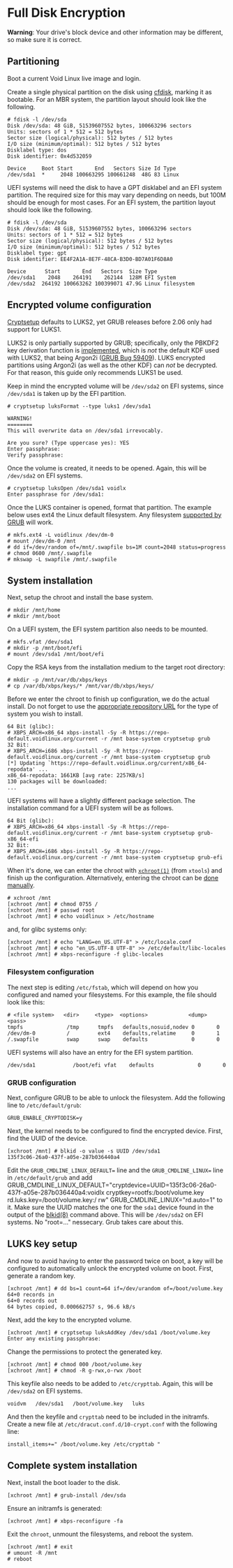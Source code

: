 # Full Disk Encryption

**Warning**: Your drive's block device and other information may be different,
so make sure it is correct.

## Partitioning

Boot a current Void Linux live image and login.

Create a single physical partition on the disk using
[cfdisk](https://man.voidlinux.org/cfdisk), marking it as bootable. For an MBR
system, the partition layout should look like the following.

```
# fdisk -l /dev/sda
Disk /dev/sda: 48 GiB, 51539607552 bytes, 100663296 sectors
Units: sectors of 1 * 512 = 512 bytes
Sector size (logical/physical): 512 bytes / 512 bytes
I/O size (minimum/optimal): 512 bytes / 512 bytes
Disklabel type: dos
Disk identifier: 0x4d532059

Device     Boot Start       End   Sectors Size Id Type
/dev/sda1  *     2048 100663295 100661248  48G 83 Linux
```

UEFI systems will need the disk to have a GPT disklabel and an EFI system
partition. The required size for this may vary depending on needs, but 100M
should be enough for most cases. For an EFI system, the partition layout should
look like the following.

```
# fdisk -l /dev/sda
Disk /dev/sda: 48 GiB, 51539607552 bytes, 100663296 sectors
Units: sectors of 1 * 512 = 512 bytes
Sector size (logical/physical): 512 bytes / 512 bytes
I/O size (minimum/optimal): 512 bytes / 512 bytes
Disklabel type: gpt
Disk identifier: EE4F2A1A-8E7F-48CA-B3D0-BD7A01F6D8A0

Device      Start       End   Sectors  Size Type
/dev/sda1    2048    264191    262144  128M EFI System
/dev/sda2  264192 100663262 100399071 47.9G Linux filesystem
```

## Encrypted volume configuration

[Cryptsetup](https://man.voidlinux.org/cryptsetup.8) defaults to LUKS2, yet GRUB
releases before 2.06 only had support for LUKS1.

LUKS2 is only partially supported by GRUB; specifically, only the PBKDF2 key
derivation function is
[implemented](https://git.savannah.gnu.org/cgit/grub.git/commit/?id=365e0cc3e7e44151c14dd29514c2f870b49f9755),
which is *not* the default KDF used with LUKS2, that being Argon2i ([GRUB Bug
59409](https://savannah.gnu.org/bugs/?59409)). LUKS encrypted partitions using
Argon2i (as well as the other KDF) can *not* be decrypted. For that reason, this
guide only recommends LUKS1 be used.

Keep in mind the encrypted volume will be `/dev/sda2` on EFI systems, since
`/dev/sda1` is taken up by the EFI partition.

```
# cryptsetup luksFormat --type luks1 /dev/sda1

WARNING!
========
This will overwrite data on /dev/sda1 irrevocably.

Are you sure? (Type uppercase yes): YES
Enter passphrase:
Verify passphrase:
```

Once the volume is created, it needs to be opened. Again, this will be `/dev/sda2` on EFI systems.

```
# cryptsetup luksOpen /dev/sda1 voidlx
Enter passphrase for /dev/sda1:
```

Once the LUKS container is opened, format that partition.
The example below uses ext4 the Linux default filesystem. Any filesystem [supported by
GRUB](https://www.gnu.org/software/grub/manual/grub/grub.html#Features) will
work.

```
# mkfs.ext4 -L voidlinux /dev/dm-0
# mount /dev/dm-0 /mnt
# dd if=/dev/random of=/mnt/.swapfile bs=1M count=2048 status=progress
# chmod 0600 /mnt/.swapfile
# mkswap -L swapfile /mnt/.swapfile
```

## System installation

Next, setup the chroot and install the base system.

```
# mkdir /mnt/home
# mkdir /mnt/boot

```

On a UEFI system, the EFI system partition also needs to be mounted.

```
# mkfs.vfat /dev/sda1
# mkdir -p /mnt/boot/efi
# mount /dev/sda1 /mnt/boot/efi
```

Copy the RSA keys from the installation medium to the target root directory:

```
# mkdir -p /mnt/var/db/xbps/keys
# cp /var/db/xbps/keys/* /mnt/var/db/xbps/keys/
```

Before we enter the chroot to finish up configuration, we do the actual install.
Do not forget to use the [appropriate repository
URL](../../xbps/repositories/index.md#the-main-repository) for the type of
system you wish to install.

```
64 Bit (glibc):
# XBPS_ARCH=x86_64 xbps-install -Sy -R https://repo-default.voidlinux.org/current -r /mnt base-system cryptsetup grub
32 Bit:
# XBPS_ARCH=i686 xbps-install -Sy -R https://repo-default.voidlinux.org/current -r /mnt base-system cryptsetup grub
[*] Updating `https://repo-default.voidlinux.org/current/x86_64-repodata' ...
x86_64-repodata: 1661KB [avg rate: 2257KB/s]
130 packages will be downloaded:
...
```

UEFI systems will have a slightly different package selection. The installation
command for a UEFI system will be as follows.

```
64 Bit (glibc):
# XBPS_ARCH=x86_64 xbps-install -Sy -R https://repo-default.voidlinux.org/current -r /mnt base-system cryptsetup grub-x86_64-efi
32 Bit:
# XBPS_ARCH=i686 xbps-install -Sy -R https://repo-default.voidlinux.org/current -r /mnt base-system cryptsetup grub-efi
```

When it's done, we can enter the chroot with
[`xchroot(1)`](https://man.voidlinux.org/xchroot.1) (from `xtools`) and finish
up the configuration. Alternatively, entering the chroot can be [done
manually](../../config/containers-and-vms/chroot.md#manual-method).

```
# xchroot /mnt
[xchroot /mnt] # chmod 0755 /
[xchroot /mnt] # passwd root
[xchroot /mnt] # echo voidlinux > /etc/hostname
```

and, for glibc systems only:

```
[xchroot /mnt] # echo "LANG=en_US.UTF-8" > /etc/locale.conf
[xchroot /mnt] # echo "en_US.UTF-8 UTF-8" >> /etc/default/libc-locales
[xchroot /mnt] # xbps-reconfigure -f glibc-locales
```

### Filesystem configuration

The next step is editing `/etc/fstab`, which will depend on how you configured
and named your filesystems. For this example, the file should look like this:

```
# <file system>   <dir>     <type>  <options>             <dump>  <pass>
tmpfs              /tmp      tmpfs   defaults,nosuid,nodev 0       0
/dev/dm-0          /         ext4    defaults,relatime     0       1
/.swapfile         swap      swap    defaults              0       0
```

UEFI systems will also have an entry for the EFI system partition.

```
/dev/sda1	         /boot/efi vfat	   defaults	             0	     0
```

### GRUB configuration

Next, configure GRUB to be able to unlock the filesystem. Add the following line
to `/etc/default/grub`:

```
GRUB_ENABLE_CRYPTODISK=y
```

Next, the kernel needs to be configured to find the encrypted device. First,
find the UUID of the device.

```
[xchroot /mnt] # blkid -o value -s UUID /dev/sda1
135f3c06-26a0-437f-a05e-287b036440a4
```

Edit the `GRUB_CMDLINE_LINUX_DEFAULT=` line and the `GRUB_CMDLINE_LINUX=` line 
in `/etc/default/grub` and add
GRUB_CMDLINE_LINUX_DEFAULT="cryptdevice=UUID=135f3c06-26a0-437f-a05e-287b036440a4:voidlx cryptkey=rootfs:/boot/volume.key rd.luks.key=/boot/volume.key:/ rw"
GRUB_CMDLINE_LINUX="rd.auto=1"
 to it. Make sure the UUID matches the one for the `sda1` device found in the output of the
[blkid(8)](https://man.voidlinux.org/blkid.8) command above. This will be
`/dev/sda2` on EFI systems. No "root=..." nessecary. Grub takes care about this.

## LUKS key setup

And now to avoid having to enter the password twice on boot, a key will be
configured to automatically unlock the encrypted volume on boot. First, generate
a random key.

```
[xchroot /mnt] # dd bs=1 count=64 if=/dev/urandom of=/boot/volume.key
64+0 records in
64+0 records out
64 bytes copied, 0.000662757 s, 96.6 kB/s
```

Next, add the key to the encrypted volume.

```
[xchroot /mnt] # cryptsetup luksAddKey /dev/sda1 /boot/volume.key
Enter any existing passphrase:
```

Change the permissions to protect the generated key.

```
[xchroot /mnt] # chmod 000 /boot/volume.key
[xchroot /mnt] # chmod -R g-rwx,o-rwx /boot
```

This keyfile also needs to be added to `/etc/crypttab`. Again, this will be
`/dev/sda2` on EFI systems.

```
voidvm   /dev/sda1   /boot/volume.key   luks
```

And then the keyfile and `crypttab` need to be included in the initramfs. Create
a new file at `/etc/dracut.conf.d/10-crypt.conf` with the following line:

```
install_items+=" /boot/volume.key /etc/crypttab "
```

## Complete system installation

Next, install the boot loader to the disk.

```
[xchroot /mnt] # grub-install /dev/sda
```

Ensure an initramfs is generated:

```
[xchroot /mnt] # xbps-reconfigure -fa
```

Exit the `chroot`, unmount the filesystems, and reboot the system.

```
[xchroot /mnt] # exit
# umount -R /mnt
# reboot
```
